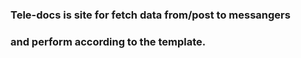 ### Tele-docs is site for fetch data from/post to messangers 

### and perform according to the template.
